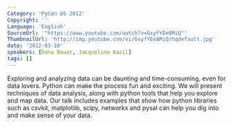 ```yaml
---
Category: 'PyCon US 2012'
Copyright: ''
Language: 'English'
SourceUrl: '"https://www.youtube.com/watch?v=GxyfYEe8MiQ"'
ThumbnailUrl: 'http://img.youtube.com/vi/GxyfYEe8MiQ/hqdefault.jpg'
date: '2012-03-10'
speakers: [Dana Bauer, Jacqueline Kazil]
tags: []
---
```

Exploring and analyzing data can be daunting and time-consuming, even for data
lovers. Python can make the process fun and exciting. We will present
techniques of data analysis, along with python tools that help you explore and
map data. Our talk includes examples that show how python libraries such as
csvkit, matplotlib, scipy, networkx and pysal can help you dig into and make
sense of your data.

